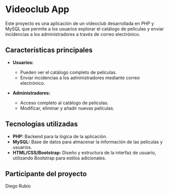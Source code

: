 # Videoclub App

Este proyecto es una aplicación de un videoclub desarrollada en PHP y MySQL que permite a los usuarios explorar el catálogo de películas y enviar incidencias a los administradores a través de correo electrónico.

## Características principales

- **Usuarios:**
  - Pueden ver el catálogo completo de películas.
  - Enviar incidencias a los administradores mediante correo electrónico.

- **Administradores:**
  - Acceso completo al catálogo de películas.
  - Modificar, eliminar y añadir nuevas películas.

## Tecnologías utilizadas

- **PHP:** Backend para la lógica de la aplicación.
- **MySQL:** Base de datos para almacenar la información de las películas y usuarios.
- **HTML/CSS/Bootstrap:** Diseño y estructura de la interfaz de usuario, utilizando Bootstrap para estilos adicionales.
  
## Participante del proyecto
Diego Rubio

